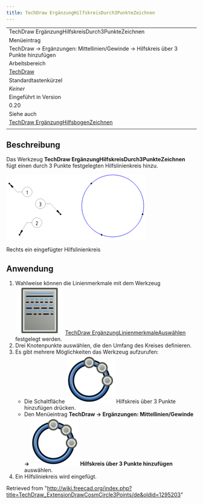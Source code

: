 ```yaml
---
title: TechDraw ErgänzungHilfskreisDurch3PunkteZeichnen
---
```


|                                                                                                              |
| ------------------------------------------------------------------------------------------------------------ |
| TechDraw ErgänzungHilfskreisDurch3PunkteZeichnen                                                             |
| Menüeintrag                                                                                                  |
| TechDraw → Ergänzungen: Mittellinien/Gewinde → Hilfskreis über 3 Punkte hinzufügen                           |
| Arbeitsbereich                                                                                               |
| [TechDraw](/TechDraw_Workbench/de "TechDraw Workbench/de")                                                   |
| Standardtastenkürzel                                                                                         |
| _Keiner_                                                                                                     |
| Eingeführt in Version                                                                                        |
| 0.20                                                                                                         |
| Siehe auch                                                                                                   |
| [TechDraw ErgänzungHilfsbogenZeichnen](/TechDraw_ExtensionDrawCosmArc/de "TechDraw ExtensionDrawCosmArc/de") |
|                                                                                                              |

## Beschreibung

Das Werkzeug **TechDraw ErgänzungHilfskreisDurch3PunkteZeichnen** fügt einen durch 3 Punkte festgelegten Hilfslinienkreis hinzu.

![](/src/assets/images/TechDraw_ExtensionDrawCosmCircle3PointsExample.png)

Rechts ein eingefügter Hilfslinienkreis

## Anwendung

1. Wahlweise können die Linienmerkmale mit dem Werkzeug ![](/src/assets/images/TechDraw_ExtensionSelectLineAttributes.svg) [TechDraw ErgänzungLinienmerkmaleAuswählen](/TechDraw_ExtensionSelectLineAttributes/de "TechDraw ExtensionSelectLineAttributes/de") festgelegt werden.
2. Drei Knotenpunkte auswählen, die den Umfang des Kreises definieren.
3. Es gibt mehrere Möglichkeiten das Werkzeug aufzurufen:
   - Die Schaltfläche ![](/src/assets/images/TechDraw_ExtensionDrawCosmCircle3Points.svg) Hilfskreis über 3 Punkte hinzufügen drücken.
   - Den Menüeintrag **TechDraw → Ergänzungen: Mittellinien/Gewinde → ![](/src/assets/images/TechDraw_ExtensionDrawCosmCircle3Points.svg) Hilfskreis über 3 Punkte hinzufügen** auswählen.
4. Ein Hilfsliniekreis wird eingefügt.

Retrieved from "<http://wiki.freecad.org/index.php?title=TechDraw_ExtensionDrawCosmCircle3Points/de&oldid=1295203>"
